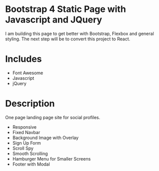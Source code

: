 # Bootstrap 4 Static Page with Javascript and JQuery

I am building this page to get better with Bootstrap, Flexbox and general styling. The next step will be to convert this project to React.

# Includes

- Font Awesome
- Javascript
- jQuery

# Description

One page landing page site for social profiles.

- Responsive
- Fixed Navbar
- Background Image with Overlay
- Sign Up Form
- Scroll Spy
- Smooth Scrolling
- Hamburger Menu for Smaller Screens
- Footer with Modal
